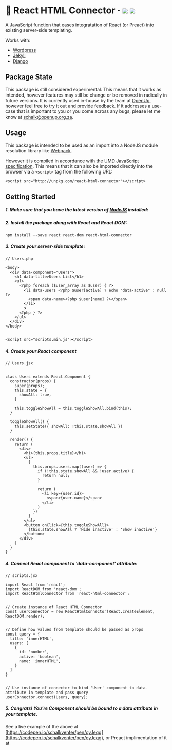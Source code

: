 # 🔌 React HTML Connector &middot; [![](https://travis-ci.org/schalkventer/react-html-connector.svg?branch=master)](https://travis-ci.org/schalkventer/react-html-connect) [![](https://img.shields.io/badge/stability-experimental-orange.svg)](#package-state)

A JavaScript function that eases integratation of React (or Preact) into existing server-side templating.

Works with:
- [Wordpress](https://wordpress.org)
- [Jekyll](https://jekyllrb.com/)
- [Django](https://www.djangoproject.com/)

## Package State

This package is still considered experimental. This means that it works as intended, however features may still be change or be removed in radically in future versions. It is currently used in-house by the team at [OpenUp](https://github.com/orgs/OpenUpSA), however feel free to try it out and provide feedback. If it addresses a use-case that is important to you or you come across any bugs, please let me know at [schalk@openup.org.za](mailto:schalk@openup.org.za).

## Usage

This package is intended to be used as an import into a NodeJS module resolution library like [Webpack](https://webpack.js.org/). 

However it is compiled in accordance with the [UMD JavaScript specification](https://github.com/umdjs/umd). This means that it can also be imported directly into the browser via a `<script>` tag from the following URL:

```
<script src="http://unpkg.com/react-html-connector"></script>
```

## Getting Started

##### 1. Make sure that you have the latest version of [NodeJS](https://nodejs.org/en/) installed:

##### 2. Install the package along with _React_ and _React DOM_:
```
npm install --save react react-dom react-html-connector
```

##### 3. Create your server-side template:
```
// Users.php

<body>
  <div data-component="Users">
    <h1 data-title>Users List</h1>
    <ul>
      <?php foreach ($user_array as $user) { ?>
        <li data-users <?php $user[active] ? echo "data-active" : null ?>
          <span data-name><?php $user[name] ?></span>
        </li>
        >
      <?php } ?>
    </ul>
  </div>
</body>


<script src="scripts.min.js"></script>
```
##### 4. Create your React component

```
// Users.jsx


class Users extends React.Component {
  constructor(props) {
    super(props);
    this.state = {
      showAll: true,
    }
    
    this.toggleShowAll = this.toggleShowAll.bind(this);
  }

  toggleShowAll() {
    this.setState({ showAll: !this.state.showAll })
  }

  render() {
    return (
      <div>
        <h1>{this.props.title}</h1>
        <ul>
          {
            this.props.users.map((user) => {
              if (!this.state.showAll && !user.active) {
                return null;
              }

              return (
                <li key={user.id}>
                  <span>{user.name}</span>
                </li>
              )
            })
          }
        </ul>
        <button onClick={this.toggleShowAll}>
          {this.state.showAll ? 'Hide inactive' : 'Show inactive'}
        </button>
      </div>
    )
  }
}
```


##### 4. Connect React component to 'data-component' attribute:

```
// scripts.jsx

import React from 'react';
import ReactDOM from 'react-dom';
import ReactHtmlConnector from 'react-html-connector';


// Create instance of React HTML Connector
const userConnector = new ReactHtmlConnector(React.createElement, ReactDOM.render);


// Define how values from template should be passed as props
const query = {
  title: 'innerHTML',
  users: [
    {
      id: 'number',
      active: 'boolean',
      name: 'innerHTML',
    }
  ]
}


// Use instance of connector to bind 'User' component to data-attribute in template and pass query
userConnector.connect(Users, query);
```

##### 5. Congrats! You're Component should be bound to a data attribute in your template.
See a live example of the above at [https://codepen.io/schalkventer/pen/oyJeqg](https://codepen.io/schalkventer/pen/oyJeqg), or Preact implimentation of it at 

<!-- ## API

### Primary

connect(_render_, _component_, _props_, _additional options_)
- `createElement <function>`: This needs to be the React (or React-like) `createElement` method (for example: `React.createElement`). By passing this manually you can control what version of React you want to use, and enables compatibility with React-like libraries such as Preact (for example `Preact.h`). 
- `render <function>`: This needs to be a React (or React-like) `render` method (for example: `ReactDOM.render`. By passing this manually you can control what version of React you want to use, and enables compatibility with React-like libraries such as Preact (for example `Preact.h`). 
- `component <React Component>`: The React (or React-like) component you want to bind to a specific area in your template (via the `data-component` attributes). Converts the name of the component to a string and searches for a `data-component` attribute that contains the string (for example: `data-component="ExampleComponent"`). Note that the name in the component data attribute is case sensitive.
- `query <Object> | <function> (optional, default: null)`: Optional parameter that instructs the connect function on how to collect and pass values from templates into the component vai props. The value passed to `query` uses custom schema, created specifically for this package (learn more at [Passing props to components](#passing-props-to-components)). Alternatively, `query` also accepts a function for more control over props passed.
- `options <Object>: (optional, default: null)`: Optional parameter that accepts an object of key/value pairs that sets specific rules/conditions. See the next section for all valid values that can be passed inside `options`:

### Additional Options

- `scope <HTMLelement> (optional, default: window.document)`: A property that restricts the connect function's searchable range to a specifc DOM node and its children. Useful to avoid conflicting attribute names used elsewhere in the template.
- `attribute <string> (optional, default: 'data-component')`: A property that changes the name of the attribute used to bind components to your template. Useful when `data-component` is already in use elsewhere.
- `library <'react' | 'preact'> (optional, default 'react')`: Specifies what library's logic should be used to parse the connect function's params. Currently only supports React and Preact.

## Examples

Below area a couple of examples to illustrate the connect function can be used:

**Basic Examples**
- [Basic usage](#basic-usage)
- [Passing props to components](#passing-props-to-components)
- [Initialising multiple components](#initialising-multiple-components)
- [Overriding the query schema](#overriding-the-nodeQuery-function)
- [Using the nodeQuery method independantly](#)
- [Scoping method to specific DOM node](#)

**Query examples**
- [Basic query](#basic-query)
- [Find multiple instances of an attribute](#find-multiple-instances-of-attribute)
- [Nested HTML values](#nested-HTML-values)
- [Advanced Example](#advanced-Example)

### Basic Examples

#### Basic usage:

Let's say that we have following the basic file structure:
```
.
├── index.html
├── Example.jsx
└── scripts.jsx
```

The examples below work under the assumption that `index.html` is a server-side templating file. (It might just as easily be something like `contact-widget.php`). It also assumed that `scripts.jsx` will be the file that gets compiled into your public facing JavaScript file (for example `scripts.min.js`) and then imported into your template.

```
// index.html


<body>
  <div data-component="Example"></div>
</body>
```

```
// Example.jsx


import React from 'react';


export default function Example({ name = 'unknown user' }) {
  return <span>Hello {name}</span>;
}

```

```
// scripts.jsx


import Example from './Example.jsx';
import { render } from 'react-dom';
import connect from 'react-html-connect'


connect(render, <Test />);
```

The first parameter takes a render function. This will either be the `render` function from React DOM or Preact. Passing the `render` method allows you explicitly control what specific library (or version of that library) you want to use.

The second parameter takes the component itself. The name of the component will be converted into a string that is used to match the component to a specific `data-component` attribute. Note that the string is case-sensitive.

The examples above will output the following HTML: 

```
<body>
  <div data-component="Test">
    <span>Hello uknown user</span>
  </div>
</body>
```

#### Passing props to components:

In addition you can pass instructions as an object to the query parameter inside the function. These instructions indicate what values from the HTML to pass to the component.

This instruction object uses a custom schema loosely inspired by GraphQl. See the 'Query Schema' heading below for full instructions on writing a query. 

However, for this specific example you should know only that name of the key in the object indicates the name of the data attribute on the HTML node itself ('data-name' in this case). While the value indicates how the value of this attribute should be parsed. The following example will generate `<span>Hello John Smith</span>`:

```
// index.html


<body>
  <div data-component="Example" data-name="John Smith"></div>
</body>
```

```
// scripts.jsx


import Test from './Test.jsx';
import { render } from 'react-dom';
import connect from 'react-html-connect'


connect(render, <Example />, { name: 'string' });
```

#### Initialising multiple components:

When looking at the example above it becomes clear how instances of React components can be repeated to generate different outputs based on server-side values:

```
// index.html

<body>
  <div data-component="Example"></div>
  <div data-component="Example" data-name="John Smith"></div>
  <div data-component="Example" data-name="Jane Doe"></div>
  <div data-component="Example" data-name="Billy Johnson"></div>
  <div data-component="Example" data-name="Sarah Jackson"></div>
</body>
```

```
// scripts.jsx

import Example from './Example.jsx';
import { render } from 'react-dom';
import connect from 'react-html-connect'


connect(render, <Example />, { name: 'string' });
```

#### Overriding the query schema.

You can override the query parameter by manually passing a function. This allows you the flexibility to edit or customise props passed to the component. The following example will generate `<span>Hello Mr. John Smith</span>`:


```
// scripts.jsx

import Example from './Example.jsx';
import { render } from 'react-dom';
import connect from 'react-html-connect'


const title = 'Mr. '

connect(
  render, 
  <Example />, 
  (node) => {
    const rawName = node.getAttribute('data-name');
    return { name: title + rawName };
  },
);
```

#### Using the nodeQuery method independantly.

Underlying the connect function's _query_ parameter is a function called `nodeQuery` that creates the props object from the query instructions.

Note that this function can be destructed from the package and used independantly. This is very useful when combining the ease of _query_ parameter object with the flexibility of passing a function. The above example can also be written as follows:

```
// scripts.jsx

import Example from './Example.jsx';
import { render } from 'react-dom';
import { nodeQuery }, connect from 'react-html-connect'


const title = 'Mr. '

connect(
  render, 
  <Example />, 
  (node) => {
    const rawName = nodeQuery(node, { name: 'string' });
    return { name: title + rawName };
  },
);
```

The API is as folows: 
nodeQuery(_query_, _node_)
- `query <Object>`
- `scope <HTMLelement>`


#### Scoping method to specific DOM node.

By default the connect function searches the entire DOM via the `window.document` tree. 

However you can narrow the scope to a specific DOM node by passing that node as inside the options parameter. This is usually encouraged to improve performance or to mitigate conflicting attribute names:

```
// index.html

<body>
  <div id="initialise">
    <div data-component="Example"></div>
  </div>
  <div id="ignore">
    <div data-component="Example"></div>
  </div>
</body>
```

```
// index.jsx


import Example from './Example.jsx';
import { render } from 'react-dom';
import connect from 'react-html-helpers'


connect(
  render, 
  <Example />, 
  {}, 
  {
    scope: document.getElementById('initialise')
  }
);
```

### Examples involving the query schema

#### Basic query
```
// HTML


<body>
  <div data-age="30">
</body>
```

```
// index.js


import { nodeQuery } from 'react-html-connect'


console.log(nodeQuery({ age: 'number' }))
```

```
// console output


{ age: 30 }
```

You will see that key in the `query` object is used to find the `data-value` HTML node. Since all custom attributes need to have `data-` prefixed to them, you do not need to repeat `data-` in the key itself. Once the attribute is located the value inside the `query` object determines how to parse its contents. In this example we passed 'number', which means that it is converted to a number via `parseFloat()`.

Valid parse commands are as follows:
- `'string'` returns the attribute value as a string.
- `'number'` returns the attribute value as a number (can include decimals).
- `'boolean'` returns `true` or `false`, depending whether the attribute exists.
- `'json'` returns the attribute value as a JavaScript object (automatically decodes HTML entities).
- `'innerHTML'` returns the innerHTML of the node that the attribute is attached to.
- `'outerHTML'` returns the outerHTML of the node that the attribute is attached to.
- `null` return the node itself.

Lastly, you can also pass a function as a value. This function will then use the HTML node itself as its first parameter. For example the following will return `600`:

```
node => parseInt(node.getAttribute('data-value')) * 2
```

This means that in the example below the query will return the following:
```
// HTML


<body>
  <div data-age="30" data-name="John Smith" data-male data-family='{ "brother": "Billy Johnson", "sister": "Jane Doe" }'>Hello</div>
</body>
```

```
// index.js


import { nodeQuery } from 'react-html-connect'


const query = {
  age: 'number',
  name: 'string',
  male: 'boolean',
  greeting: 'innerHTML'
  family: 'json'
};


console.log(nodeQuery(query))
```

```
// console output


{
  age: 30,
  name: 'John Smith',
  male: true,
  greeting: 'Hello',
  family: { brother: 'Billy Johnson', sister: 'Jane Doe'}
}
```

Note that true to the `JSON.parse()` method, `'json'` is also able to parse an array:
```
// HTML


<body>
  <div data-family='["Billy Johnson", "Jane Doe"]'></div>
</body>
```

```
// index.js


import { nodeQuery } from 'react-html-connect'


console.log(nodeQuery({ family: 'json' }))
```

```
// console output


{ family: ['Billy Johnson', 'Jane Doe'] }
```

In addition, you will notice that the values of `family`, in both examples, are encapsulated in single quotes. This is generally not regarded as good HTML practice since HTML attributes should be encased in double quotes. However, since `JSON.parse()` only accepts double quotes, the outer quotes are swapped as single quotes to not conflict with the inner JSON double quotes. 

This is a quick way to get a JSON string into JavaScript. However, as mentioned this goes against the standard HTML convention and it also means that they might conflict with any single quotes inside the JSON values themselves. Fortunately, we are able to escape double quotes with [HTML entities](https://developer.mozilla.org/en-US/docs/Glossary/Entity). This means that we are able to write the above as follows:
```
// HTML


<body>
  <div data-male data-family="{ &quot;brother&quot;: &quot;Billy Johnson&quot;, &quotsister&quot: &quotJane Doe&quot }'></div>
</body>
```

```
// index.js


import { nodeQuery } from 'react-html-connect'


console.log(nodeQuery({ family: 'json' }))
```

```
// console output


{ family: ['Billy Johnson', 'Jane Doe'] }
```

It's neither pretty nor readable. However we can use an online tool like [Freeformatter](https://www.freeformatter.com/html-escape.html) to encode our string into HTML entities, and also decode them for  debugging or editing. In addition most server-side templating have HTML entity escape functions that you can pass the string through. For example:

- Jekyll: `{{ '{ "brother": "Billy Johnson", "sister": "Jane Doe" }' | escape }}`
- Wordpress: `esc_html('{ "brother": "Billy Johnson", "sister": "Jane Doe" }')`

#### Props from child nodes

It's easy to see how the above `query` parameter can be used to create React component from scratch. However, going further there are cases where you might want some of the content to be rendered by the server-side templating before the JavaScript fires either for performance reasons or SEO concerns. 

It is possible to render HTML server-side and then infer values from it to be used in a React component (often used to replace or enhance the original markup). Luckily the _query_ parameter not only scans the DOM node that a component is bound to but also all of it's children:

```
// HTML


<body>
  <div >
	<h1 data-name>John Smith</h1>
    <p data-bio data-male><strong>John</strong> is a male. His sister is <em>Jane</em>. His brother is <em>Billy</em>. He is <span data-age>30</span> years old.</p>
  </div>
</body>
```

```
// index.js


import { nodeQuery } from 'react-html-connect'

const query = {
  name: 'innerHTML',
  age: node => parseInt(node.innerHTML),
  male: 'boolean',
  bio: 'outerHTML',
}


console.log(nodeQuery(query));
```

```
// console output


{ 
  name: 'John Smith',
  male: true,
  age: 30,
  bio: '<p data-bio data-male><strong>John</strong> is a male. His sister is <em>Jane</em>. His brother is <em>Billy</em>. He is <span data-age>30</span> years old.</p>'
}
```


These data attribute can be anywhere in the DOM tree since `scope` is set to `window.document` by default. This means that you need to be careful to use the same name for two different things (for example 'data-item', 'data-outer-item', data-inner-item, etc.)

### Find multiple instances of attribute

We can instruct our query to collect all instances of `data-people` into an array by placing our query object as the first (and only) value in an array. The key of the array needs to correspond to the name of data attribute ('people' in the example below):

```
// index.HTML


<body>
  <div data-people>
    <h1 data-name>John Smith</h1>
    <p data-bio data-male><strong>John</strong> is a male. His sister is <em data-relatives>Jane</em>. His brother is <em data-relatives>Billy</em>. He is <span data-age>30</span> years old.</p>
  </div>
  <div data-people>
    <h1 data-name>Jane Doe</h1>
    <p data-bio><strong>Jane</strong> is a female. Her brothers are <em data-relatives>Billy</em> and <em data-relatives>John</em>. She is <span data-age>30</span> years old.</p>
  </div>
</body>
```


```
// index.js


import { nodeQuery } from 'react-html-connect'


const query = {
  people: [
    {
      name: 'innerHTML',
      age: node => parseInt(node.innerHTML)
      bio: 'outerHTML',
      relatives: ['innerHTML'],
    }
  ]
}


console.log(nodeQuery(query));
```

```
// console output


{ 
  people: [
    {
      name: 'John Smith',
      male: true,
      age: 30,
      bio: '<p data-bio data-male><strong>John</strong> is a male. His sister is <em data-relatives>Jane</em>. His brother is <em data-relatives>Billy</em>. He is <span data-age>30</span> years old.</p>'
      relatives: ['Jane', 'Billy'],
    },
    { 
      name: 'Jane Doe',
      male: false,
      age: 24,
      bio: '<p data-bio><strong>Jane</strong> is a female. Her brother is <em data-relatives>John</em>. Her other brother is <em data-relatives>Billy</em>. She is <span data-age>24</span> years old. </p>',
      relatives: ['John', 'Billy'],
    }
  ]
```

### Advanced Example

Now that we've gone through all the above, let's end with an example highlighting all the aspects touched upon above:

```
// HTML

<body>
  <div data-component="Other">
    <ul>
      <li data-people>John Smith</li>
      <li data-people>Jane Doe</li>
      <li data-people>Billy Johnson</li>
      <li data-people>Sarah Jackson</li>
    </ul>
  </div>
  <div data-component="People">
    <h1 data-title>Club Members</h1>
    <div data-people data-id="001">
      <h2 data-name>John Smith</h2>
      <p data-bio data-male><strong>John</strong> is a male. His sister is <em data-relative>Jane</em>. His brother is <em data-relative>Billy</em>. He is <span data-age>30</span> years old. </p>
    </div>
    <div data-people data-id="002">
      <h2 data-name>Jane Doe</h2>
      <div><p data-bio><strong>Jane</strong> is a female. Her brother is <em data-relative>John</em>. Her other brother is <em data-relative>Billy</em>. She is <span data-age>24</span> years old. </p></div>
    </div>
    <div>Loading button...</div>
   </div>
</body>
```

```
// scripts.jsx

import People from './People.jsx';
import Other from './Other.jsx';
import { render } from 'react-dom';
import connect from 'react-html-connect'

const peopleQuery = {
  title: 'innerHTML',
  people: [
    {
      id: number,
      name: 'innerHTML',
      age: node => parseInt(node.innerHTML)
      bio: 'outerHTML',
      relatives: ['innerHTML'],
    }
  ]
}

const otherQuery = {
  people: ['innerHTML'],
}


connect(render, <People />, peopleQuery)
connect(render, <Other />, otherQuery)
```

```
// People.jsx

import React from 'react';


function People({ title, people }) {
  const logToConsole = () => console.log(people.map(obj => obj.name));

  const list = people.map(({name, bio, id }) => (
    <div key={id}>
      <h2>{name}</h2>
      <div dangerouslySetInnerHTML={{ __html: bio }}>
    </div>
  ));

  return (
    <div>
      <h1>{title}</h1>
      {list.length > 0 ? list : null}
    </div>
    <div>
      <button onClick={logToConsole}>Log list of people to console</button>
  );
}
```
-->
